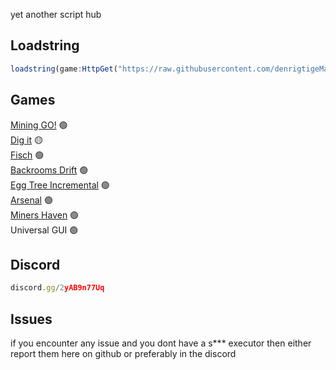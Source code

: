 yet another script hub

## Loadstring
```js
loadstring(game:HttpGet("https://raw.githubusercontent.com/denrigtigeMatjias/Matjias-Scripts/refs/heads/main/Loader.lua"))()
```

## Games
[Mining GO!](https://www.roblox.com/games/116434053579571/TESTING-Mining-GO) 🟢<br/>
[Dig it](https://www.roblox.com/games/76455837887178/Dig-it) 🟡<br/>
[Fisch](https://www.roblox.com/games/16732694052/Fisch) 🟢<br/>
[Backrooms Drift](https://www.roblox.com/games/138365924124161/Backrooms-Drift-PAINTJOBS) 🟢<br/>
[Egg Tree Incremental](https://www.roblox.com/games/15055025587/UPDATE-Egg-Tree-Incremental) 🟢<br/>
[Arsenal](https://www.roblox.com/games/286090429/Arsenal) 🟢<br/>
[Miners Haven](https://www.roblox.com/games/258258996/UPD-Miners-Haven-Sandbox-Tycoon) 🟢<br/>
Universal GUI 🟢

## Discord
```js
discord.gg/2yAB9n77Uq
```

## Issues
if you encounter any issue and you dont have a s*** executor then either report them here on github or preferably in the discord
